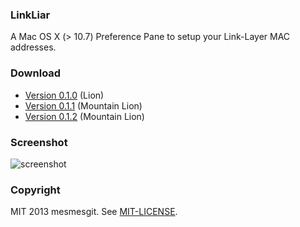 ### LinkLiar

A Mac OS X (> 10.7) Preference Pane to setup your Link-Layer MAC addresses.

### Download

* [Version 0.1.0](https://github.com/halo/LinkLiar/raw/f969f729be42309a92e70d7d6b81850bb3b86563/latest_build/LinkLiar.zip) (Lion)
* [Version 0.1.1](https://github.com/halo/LinkLiar/raw/v0.1.1/latest_build/LinkLiar.zip) (Mountain Lion)
* [Version 0.1.2](https://github.com/mesmesgit/LinkLiar/raw/v0.1.2/latest_build/LinkLiar.zip) (Mountain Lion)

### Screenshot

![screenshot](https://raw.github.com/mesmesgit/LinkLiar/master/screenshot.png)

### Copyright

MIT 2013 mesmesgit.  See [MIT-LICENSE](http://github.com/mesmesgit/LinkLiar/blob/master/MIT-LICENSE).